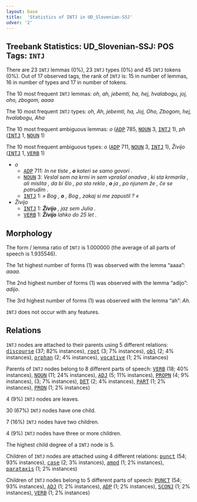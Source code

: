 ```yaml
---
layout: base
title:  'Statistics of INTJ in UD_Slovenian-SSJ'
udver: '2'
---
```


## Treebank Statistics: UD_Slovenian-SSJ: POS Tags: `INTJ`

There are 23 `INTJ` lemmas (0%), 23 `INTJ` types (0%) and 45 `INTJ` tokens (0%).
Out of 17 observed tags, the rank of `INTJ` is: 15 in number of lemmas, 16 in number of types and 17 in number of tokens.

The 10 most frequent `INTJ` lemmas: <em>oh, ah, jebemti, ha, hej, hvalabogu, joj, oho, zbogom, aaaa</em>

The 10 most frequent `INTJ` types:  <em>oh, Ah, jebemti, ha, Joj, Oho, Zbogom, hej, hvalabogu, Aha</em>

The 10 most frequent ambiguous lemmas: <em>o</em> (<tt><a href="sl_ssj-pos-ADP.html">ADP</a></tt> 785, <tt><a href="sl_ssj-pos-NOUN.html">NOUN</a></tt> 3, <tt><a href="sl_ssj-pos-INTJ.html">INTJ</a></tt> 1), <em>ph</em> (<tt><a href="sl_ssj-pos-INTJ.html">INTJ</a></tt> 1, <tt><a href="sl_ssj-pos-NOUN.html">NOUN</a></tt> 1)

The 10 most frequent ambiguous types:  <em>o</em> (<tt><a href="sl_ssj-pos-ADP.html">ADP</a></tt> 711, <tt><a href="sl_ssj-pos-NOUN.html">NOUN</a></tt> 3, <tt><a href="sl_ssj-pos-INTJ.html">INTJ</a></tt> 1), <em>Živijo</em> (<tt><a href="sl_ssj-pos-INTJ.html">INTJ</a></tt> 1, <tt><a href="sl_ssj-pos-VERB.html">VERB</a></tt> 1)


* <em>o</em>
  * <tt><a href="sl_ssj-pos-ADP.html">ADP</a></tt> 711: <em>In ne tiste , <b>o</b> kateri se samo govori .</em>
  * <tt><a href="sl_ssj-pos-NOUN.html">NOUN</a></tt> 3: <em>Veslal sem na krmi in sem vprašal onadva , ki sta krmarila , ali mislita , da bi šlo , pa sta rekla , <b>o</b> ja , po njunem že , če se potrudim .</em>
  * <tt><a href="sl_ssj-pos-INTJ.html">INTJ</a></tt> 1: <em>» Bog , <b>o</b> , Bog , zakaj si me zapustil ? «</em>
* <em>Živijo</em>
  * <tt><a href="sl_ssj-pos-INTJ.html">INTJ</a></tt> 1: <em><b>Živijo</b> , jaz sem Julia .</em>
  * <tt><a href="sl_ssj-pos-VERB.html">VERB</a></tt> 1: <em><b>Živijo</b> lahko do 25 let .</em>

## Morphology

The form / lemma ratio of `INTJ` is 1.000000 (the average of all parts of speech is 1.935546).

The 1st highest number of forms (1) was observed with the lemma “aaaa”: <em>aaaa</em>.

The 2nd highest number of forms (1) was observed with the lemma “adijo”: <em>adijo</em>.

The 3rd highest number of forms (1) was observed with the lemma “ah”: <em>Ah</em>.

`INTJ` does not occur with any features.


## Relations

`INTJ` nodes are attached to their parents using 5 different relations: <tt><a href="sl_ssj-dep-discourse.html">discourse</a></tt> (37; 82% instances), <tt><a href="sl_ssj-dep-root.html">root</a></tt> (3; 7% instances), <tt><a href="sl_ssj-dep-obl.html">obl</a></tt> (2; 4% instances), <tt><a href="sl_ssj-dep-orphan.html">orphan</a></tt> (2; 4% instances), <tt><a href="sl_ssj-dep-vocative.html">vocative</a></tt> (1; 2% instances)

Parents of `INTJ` nodes belong to 8 different parts of speech: <tt><a href="sl_ssj-pos-VERB.html">VERB</a></tt> (18; 40% instances), <tt><a href="sl_ssj-pos-NOUN.html">NOUN</a></tt> (11; 24% instances), <tt><a href="sl_ssj-pos-ADJ.html">ADJ</a></tt> (5; 11% instances), <tt><a href="sl_ssj-pos-PROPN.html">PROPN</a></tt> (4; 9% instances),  (3; 7% instances), <tt><a href="sl_ssj-pos-DET.html">DET</a></tt> (2; 4% instances), <tt><a href="sl_ssj-pos-PART.html">PART</a></tt> (1; 2% instances), <tt><a href="sl_ssj-pos-PRON.html">PRON</a></tt> (1; 2% instances)

4 (9%) `INTJ` nodes are leaves.

30 (67%) `INTJ` nodes have one child.

7 (16%) `INTJ` nodes have two children.

4 (9%) `INTJ` nodes have three or more children.

The highest child degree of a `INTJ` node is 5.

Children of `INTJ` nodes are attached using 4 different relations: <tt><a href="sl_ssj-dep-punct.html">punct</a></tt> (54; 93% instances), <tt><a href="sl_ssj-dep-case.html">case</a></tt> (2; 3% instances), <tt><a href="sl_ssj-dep-amod.html">amod</a></tt> (1; 2% instances), <tt><a href="sl_ssj-dep-parataxis.html">parataxis</a></tt> (1; 2% instances)

Children of `INTJ` nodes belong to 5 different parts of speech: <tt><a href="sl_ssj-pos-PUNCT.html">PUNCT</a></tt> (54; 93% instances), <tt><a href="sl_ssj-pos-ADJ.html">ADJ</a></tt> (1; 2% instances), <tt><a href="sl_ssj-pos-ADP.html">ADP</a></tt> (1; 2% instances), <tt><a href="sl_ssj-pos-SCONJ.html">SCONJ</a></tt> (1; 2% instances), <tt><a href="sl_ssj-pos-VERB.html">VERB</a></tt> (1; 2% instances)

